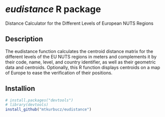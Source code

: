 # *eudistance* R package
Distance Calculator for the Different Levels of European NUTS Regions

## Description
The eudistance function calculates the centroid distance matrix for the different levels of the EU NUTS regions in meters and complements it by their code, name, level, and country identifier, as well as their geometric data and centroids. Optionally, this R function displays centroids on a map of Europe to ease the verification of their positions.

## Installion
```R
# install.packages("devtools")
# library(devtools)
install_github("mtkurbucz/eudistance")
```
